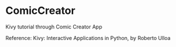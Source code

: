 # ComicCreator
Kivy tutorial through Comic Creator App

Reference:
    Kivy: Interactive Applications in Python, by Roberto Ulloa
